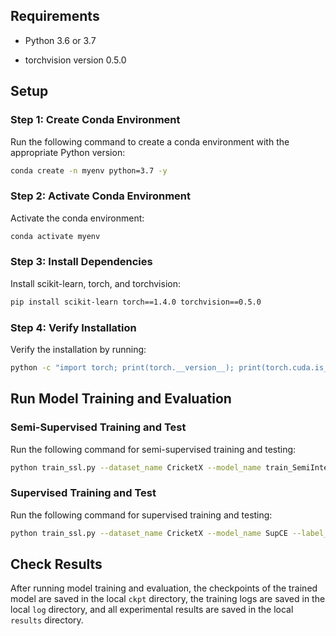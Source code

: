 
## Requirements

- Python 3.6 or 3.7

- torchvision version 0.5.0

## Setup

### Step 1: Create Conda Environment

Run the following command to create a conda environment with the appropriate Python version:

```sh
conda create -n myenv python=3.7 -y
```

### Step 2: Activate Conda Environment

Activate the conda environment:

```sh
conda activate myenv
```

### Step 3: Install Dependencies

Install scikit-learn, torch, and torchvision:

```sh
pip install scikit-learn torch==1.4.0 torchvision==0.5.0
```

### Step 4: Verify Installation

Verify the installation by running:

```sh
python -c "import torch; print(torch.__version__); print(torch.cuda.is_available())"
```

## Run Model Training and Evaluation

### Semi-Supervised Training and Test

Run the following command for semi-supervised training and testing:

```bash
python train_ssl.py --dataset_name CricketX --model_name train_SemiInterPF --alpha 0.3 --label_ratio [0.1 0.2 0.4 1.0]
```

### Supervised Training and Test

Run the following command for supervised training and testing:

```bash
python train_ssl.py --dataset_name CricketX --model_name SupCE --label_ratio [0.1 0.2 0.4 1.0]
```

## Check Results

After running model training and evaluation, the checkpoints of the trained model are saved in the local `ckpt` directory, the training logs are saved in the local `log` directory, and all experimental results are saved in the local `results` directory.


